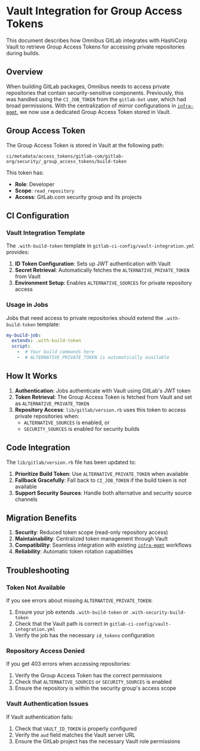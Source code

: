 # Vault Integration for Group Access Tokens

This document describes how Omnibus GitLab integrates with HashiCorp Vault to retrieve Group Access Tokens for accessing private repositories during builds.

## Overview

When building GitLab packages, Omnibus needs to access private repositories that contain security-sensitive components. Previously, this was handled using the `CI_JOB_TOKEN` from the `gitlab-bot` user, which had broad permissions. With the centralization of mirror configurations in [`infra-mgmt`], we now use a dedicated Group Access Token stored in Vault.

## Group Access Token

The Group Access Token is stored in Vault at the following path:

```
ci/metadata/access_tokens/gitlab-com/gitlab-org/security/_group_access_tokens/build-token
```

This token has:

- **Role**: Developer
- **Scope**: `read_repository`
- **Access**: GitLab.com security group and its projects

## CI Configuration

### Vault Integration Template

The `.with-build-token` template in `gitlab-ci-config/vault-integration.yml` provides:

1. **ID Token Configuration**: Sets up JWT authentication with Vault
2. **Secret Retrieval**: Automatically fetches the `ALTERNATIVE_PRIVATE_TOKEN` from Vault
3. **Environment Setup**: Enables `ALTERNATIVE_SOURCES` for private repository access

### Usage in Jobs

Jobs that need access to private repositories should extend the `.with-build-token` template:

```yaml
my-build-job:
  extends: .with-build-token
  script:
    -  # Your build commands here
    -  # ALTERNATIVE_PRIVATE_TOKEN is automatically available
```

## How It Works

1. **Authentication**: Jobs authenticate with Vault using GitLab's JWT token
2. **Token Retrieval**: The Group Access Token is fetched from Vault and set as `ALTERNATIVE_PRIVATE_TOKEN`
3. **Repository Access**: `lib/gitlab/version.rb` uses this token to access private repositories when:
   - `ALTERNATIVE_SOURCES` is enabled, or
   - `SECURITY_SOURCES` is enabled for security builds

## Code Integration

The `lib/gitlab/version.rb` file has been updated to:

1. **Prioritize Build Token**: Use `ALTERNATIVE_PRIVATE_TOKEN` when available
2. **Fallback Gracefully**: Fall back to `CI_JOB_TOKEN` if the build token is not available
3. **Support Security Sources**: Handle both alternative and security source channels

## Migration Benefits

1. **Security**: Reduced token scope (read-only repository access)
2. **Maintainability**: Centralized token management through Vault
3. **Compatibility**: Seamless integration with existing [`infra-mgmt`] workflows
4. **Reliability**: Automatic token rotation capabilities

## Troubleshooting

### Token Not Available

If you see errors about missing `ALTERNATIVE_PRIVATE_TOKEN`:

1. Ensure your job extends `.with-build-token` or `.with-security-build-token`
2. Check that the Vault path is correct in `gitlab-ci-config/vault-integration.yml`
3. Verify the job has the necessary `id_tokens` configuration

### Repository Access Denied

If you get 403 errors when accessing repositories:

1. Verify the Group Access Token has the correct permissions
2. Check that `ALTERNATIVE_SOURCES` or `SECURITY_SOURCES` is enabled
3. Ensure the repository is within the security group's access scope

### Vault Authentication Issues

If Vault authentication fails:

1. Check that `VAULT_ID_TOKEN` is properly configured
2. Verify the `aud` field matches the Vault server URL
3. Ensure the GitLab project has the necessary Vault role permissions

[`infra-mgmt`]: https://gitlab.com/gitlab-com/gl-infra/infra-mgmt
